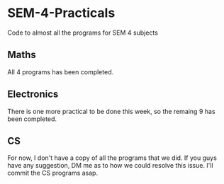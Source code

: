 # SEM-4-Practicals
Code to almost all the programs for SEM 4 subjects

## Maths
  All 4 programs has been completed.

## Electronics 
  There is one more practical to be done this week, so the remaing 9 has been completed.
  
## CS
  For now, I don't have a copy of all the programs that we did. If you guys have any suggestion, DM me as to how we could resolve this issue. I'll commit the CS programs asap.
